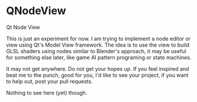 # QNodeView
Qt Node View

This is just an experiment for now.
I am trying to implement a node editor or view using Qt's Model View framework.
The idea is to use the view to build GLSL shaders using nodes similar to Blender's approach, it may be useful for something else later, like game AI pattern programing or state machines.

It may not get anywhere. Do not get your hopes up. If you feel inspired and beat me to the punch, good for you, I'd like to see your project, if you want to help out, post your pull requests.


Nothing to see here (yet) though.